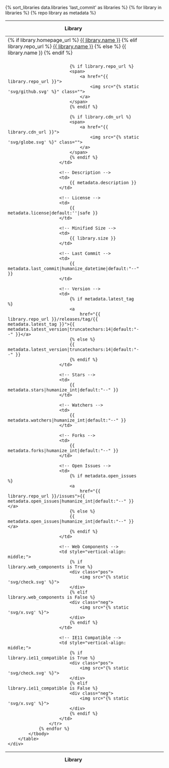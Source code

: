 <section class="section">
    <div class="table-container">
        <table class="table">
            {% sort_libraries data.libraries 'last_commit' as libraries %}
            <thead>
                <tr>
                    <th class="header">Library</th>
                    <th class="header" style="min-width: 250px;">Description</th>
                    <th class="header">License</th>
                    <th class="header">Gzipped Size</th>
                    <th class="header last-commit">Last commit</th>
                    <th class="header" style="min-width: 100px;">Version</th>
                    <th class="header">Stars</th>
                    <th class="header">Watchers</th>
                    <th class="header">Forks</th>
                    <th class="header">Open Issues</th>
                    <th class="header">Web Components</th>
                    <th class="header">IE11 Compatible</th>
                </tr>
            </thead>
            <tfoot>
                <tr>
                    <th class="header">Library</th>
                    <th class="header">Description</th>
                    <th class="header">License</th>
                    <th class="header">Gzipped Size</th>
                    <th class="header">Last commit</th>
                    <th class="header">Version</th>
                    <th class="header">Stars</th>
                    <th class="header">Watchers</th>
                    <th class="header">Forks</th>
                    <th class="header">Open Issues</th>
                    <th class="header">Web Components</th>
                    <th class="header">IE11 Compatible</th>
                </tr>
            </tfoot>
            <tbody>
                {% for library in libraries %}
                {% repo library as metadata %}
                    <tr>
                        <td>
                            <!-- Library Name -->
                            <div class="header" style="padding-bottom: 12px;">
                                {% if library.homepage_url %}
                                <a href="{{ library.homepage_url }}">{{ library.name }}</a>
                                {% elif library.repo_url %}
                                <a href="{{ library.repo_url }}">{{ library.name }}</a>
                                {% else %}
                                {{ library.name }}
                                {% endif %}
                            </div>

                            {% if library.repo_url %}
                            <span>
                                <a href="{{ library.repo_url }}">
                                    <img src="{% static 'svg/github.svg' %}" class="">
                                </a>
                            </span>
                            {% endif %}

                            {% if library.cdn_url %}
                            <span>
                                <a href="{{ library.cdn_url }}">
                                    <img src="{% static 'svg/globe.svg' %}" class="">
                                </a>
                            </span>
                            {% endif %}
                        </td>

                        <!-- Description -->
                        <td>
                            {{ metadata.description }}
                        </td>

                        <!-- License -->
                        <td>
                            {{ metadata.license|default:''|safe }}
                        </td>

                        <!-- Minified Size -->
                        <td>
                            {{ library.size }}
                        </td>

                        <!-- Last Commit -->
                        <td>
                            {{ metadata.last_commit|humanize_datetime|default:"--" }}
                        </td>

                        <!-- Version -->
                        <td>
                            {% if metadata.latest_tag %}
                            <a
                                href="{{ library.repo_url }}/releases/tag/{{ metadata.latest_tag }}">{{ metadata.latest_version|truncatechars:14|default:"--" }}</a>
                            {% else %}
                            {{ metadata.latest_version|truncatechars:14|default:"--" }}
                            {% endif %}
                        </td>

                        <!-- Stars -->
                        <td>
                            {{ metadata.stars|humanize_int|default:"--" }}
                        </td>

                        <!-- Watchers -->
                        <td>
                            {{ metadata.watchers|humanize_int|default:"--" }}
                        </td>

                        <!-- Forks -->
                        <td>
                            {{ metadata.forks|humanize_int|default:"--" }}
                        </td>

                        <!-- Open Issues -->
                        <td>
                            {% if metadata.open_issues %}
                            <a
                                href="{{ library.repo_url }}/issues">{{ metadata.open_issues|humanize_int|default:"--" }}</a>
                            {% else %}
                            {{ metadata.open_issues|humanize_int|default:"--" }}</a>
                            {% endif %}
                        </td>

                        <!-- Web Components -->
                        <td style="vertical-align: middle;">
                            {% if library.web_components is True %}
                            <div class="pos">
                                <img src="{% static 'svg/check.svg' %}">
                            </div>
                            {% elif library.web_components is False %}
                            <div class="neg">
                                <img src="{% static 'svg/x.svg' %}">
                            </div>
                            {% endif %}
                        </td>

                        <!-- IE11 Compatible -->
                        <td style="vertical-align: middle;">
                            {% if library.ie11_compatible is True %}
                            <div class="pos">
                                <img src="{% static 'svg/check.svg' %}">
                            </div>
                            {% elif library.ie11_compatible is False %}
                            <div class="neg">
                                <img src="{% static 'svg/x.svg' %}">
                            </div>
                            {% endif %}
                        </td>
                    </tr>
                {% endfor %}
            </tbody>
        </table>
    </div>
</section>